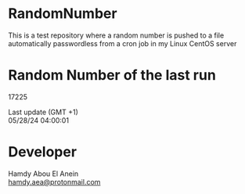 # RandomNumber    
This is a test repository where a random number is pushed to a file automatically passwordless from a cron job in my Linux CentOS server    
# Random Number of the last run   
17225
      
Last update (GMT +1)    
05/28/24 04:00:01
# Developer    
Hamdy Abou El Anein   
hamdy.aea@protonmail.com

